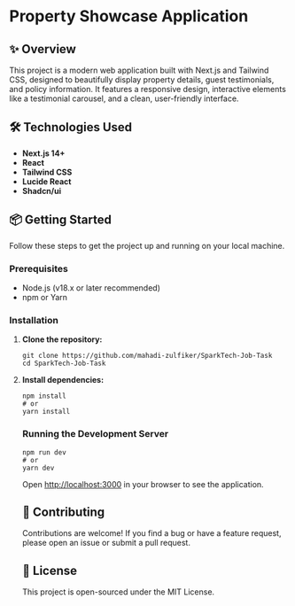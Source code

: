 Property Showcase Application
=============================

✨ Overview
----------

This project is a modern web application built with Next.js and Tailwind CSS, designed to beautifully display property details, guest testimonials, and policy information. It features a responsive design, interactive elements like a testimonial carousel, and a clean, user-friendly interface.

🛠️ Technologies Used
---------------------

*   **Next.js 14+**
*   **React**
*   **Tailwind CSS**
*   **Lucide React**
*   **Shadcn/ui**

📦 Getting Started
------------------

Follow these steps to get the project up and running on your local machine.

### Prerequisites

*   Node.js (v18.x or later recommended)
*   npm or Yarn

### Installation

1.  **Clone the repository:**
    
        git clone https://github.com/mahadi-zulfiker/SparkTech-Job-Task
        cd SparkTech-Job-Task
    
2.  **Install dependencies:**
    
        npm install
        # or
        yarn install
    
    ### Running the Development Server
    
        npm run dev
        # or
        yarn dev
    
    Open [http://localhost:3000](http://localhost:3000) in your browser to see the application.
    
    🤝 Contributing
    ---------------
    
    Contributions are welcome! If you find a bug or have a feature request, please open an issue or submit a pull request.
    
    📄 License
    ----------
    
    This project is open-sourced under the MIT License.